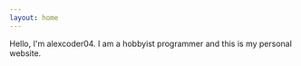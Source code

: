```yaml
---
layout: home
---
```


Hello, I'm alexcoder04. I am a hobbyist programmer and this is my personal website.
